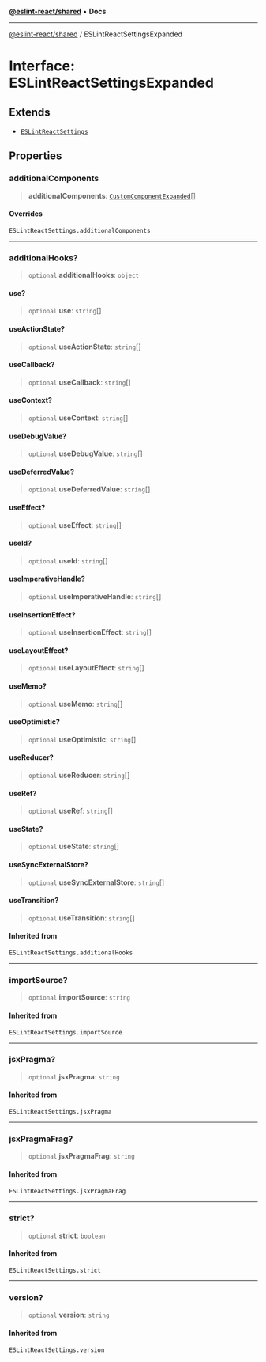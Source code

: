 [**@eslint-react/shared**](../README.md) • **Docs**

***

[@eslint-react/shared](../README.md) / ESLintReactSettingsExpanded

# Interface: ESLintReactSettingsExpanded

## Extends

- [`ESLintReactSettings`](../type-aliases/ESLintReactSettings.md)

## Properties

### additionalComponents

> **additionalComponents**: [`CustomComponentExpanded`](CustomComponentExpanded.md)[]

#### Overrides

`ESLintReactSettings.additionalComponents`

***

### additionalHooks?

> `optional` **additionalHooks**: `object`

#### use?

> `optional` **use**: `string`[]

#### useActionState?

> `optional` **useActionState**: `string`[]

#### useCallback?

> `optional` **useCallback**: `string`[]

#### useContext?

> `optional` **useContext**: `string`[]

#### useDebugValue?

> `optional` **useDebugValue**: `string`[]

#### useDeferredValue?

> `optional` **useDeferredValue**: `string`[]

#### useEffect?

> `optional` **useEffect**: `string`[]

#### useId?

> `optional` **useId**: `string`[]

#### useImperativeHandle?

> `optional` **useImperativeHandle**: `string`[]

#### useInsertionEffect?

> `optional` **useInsertionEffect**: `string`[]

#### useLayoutEffect?

> `optional` **useLayoutEffect**: `string`[]

#### useMemo?

> `optional` **useMemo**: `string`[]

#### useOptimistic?

> `optional` **useOptimistic**: `string`[]

#### useReducer?

> `optional` **useReducer**: `string`[]

#### useRef?

> `optional` **useRef**: `string`[]

#### useState?

> `optional` **useState**: `string`[]

#### useSyncExternalStore?

> `optional` **useSyncExternalStore**: `string`[]

#### useTransition?

> `optional` **useTransition**: `string`[]

#### Inherited from

`ESLintReactSettings.additionalHooks`

***

### importSource?

> `optional` **importSource**: `string`

#### Inherited from

`ESLintReactSettings.importSource`

***

### jsxPragma?

> `optional` **jsxPragma**: `string`

#### Inherited from

`ESLintReactSettings.jsxPragma`

***

### jsxPragmaFrag?

> `optional` **jsxPragmaFrag**: `string`

#### Inherited from

`ESLintReactSettings.jsxPragmaFrag`

***

### strict?

> `optional` **strict**: `boolean`

#### Inherited from

`ESLintReactSettings.strict`

***

### version?

> `optional` **version**: `string`

#### Inherited from

`ESLintReactSettings.version`
